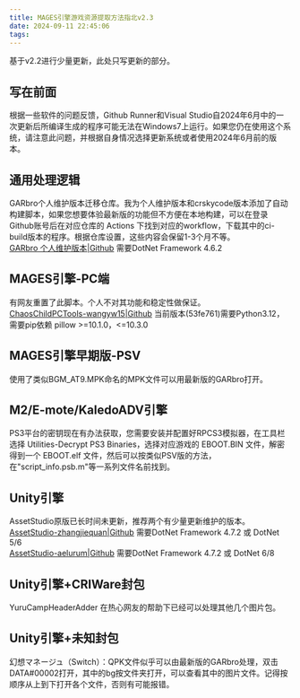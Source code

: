 ```yaml
---
title: MAGES引擎游戏资源提取方法指北v2.3
date: 2024-09-11 22:45:06
tags:
---
```

基于v2.2进行少量更新，此处只写更新的部分。  

## 写在前面
根据一些软件的问题反馈，Github Runner和Visual Studio自2024年6月中的一次更新后所编译生成的程序可能无法在Windows7上运行。如果您仍在使用这个系统，请注意此问题，并根据自身情况选择更新系统或者使用2024年6月前的版本。  

## 通用处理逻辑
GARbro个人维护版本迁移仓库。我为个人维护版本和crskycode版本添加了自动构建脚本，如果您想要体验最新版的功能但不方便在本地构建，可以在登录Github账号后在对应仓库的 Actions 下找到对应的workflow，下载其中的ci-build版本的程序。根据仓库设置，这些内容会保留1-3个月不等。  
[GARbro 个人维护版本|Github](https://github.com/Manicsteiner/GARbro) 需要DotNet Framework 4.6.2  

## MAGES引擎-PC端
有网友重置了此脚本。个人不对其功能和稳定性做保证。  
[ChaosChildPCTools-wangyw15|Github](https://github.com/wangyw15/ChaosChildPCTools) 当前版本(53fe761)需要Python3.12，需要pip依赖 pillow >=10.1.0，<=10.3.0  

## MAGES引擎早期版-PSV
使用了类似BGM_AT9.MPK命名的MPK文件可以用最新版的GARbro打开。  

## M2/E-mote/KaledoADV引擎
PS3平台的密钥现在有办法获取，您需要安装并配置好RPCS3模拟器，在工具栏选择 Utilities-Decrypt PS3 Binaries，选择对应游戏的 EBOOT.BIN 文件，解密得到一个 EBOOT.elf 文件，然后可以按类似PSV版的方法，在"script_info.psb.m"等一系列文件名前找到。  

## Unity引擎
AssetStudio原版已长时间未更新，推荐两个有少量更新维护的版本。  
[AssetStudio-zhangjiequan|Github](https://github.com/zhangjiequan/AssetStudio) 需要DotNet Framework 4.7.2 或 DotNet 5/6  
[AssetStudio-aelurum|Github](https://github.com/aelurum/AssetStudio) 需要DotNet Framework 4.7.2 或 DotNet 6/8  

## Unity引擎+CRIWare封包
YuruCampHeaderAdder 在热心网友的帮助下已经可以处理其他几个图片包。  

## Unity引擎+未知封包
幻想マネージュ（Switch）：QPK文件似乎可以由最新版的GARbro处理，双击DATA\#00002打开，其中的bg按文件夹打开，可以查看其中的图片文件。记得按顺序从上到下打开各个文件，否则有可能报错。  